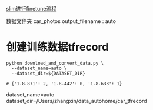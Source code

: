 [slim进行finetune流程](https://blog.csdn.net/angelbeats11/article/details/79009858)



数据文件夹 car_photos
output_filename : auto


# 创建训练数据tfrecord
```
python download_and_convert_data.py \
  --dataset_name=auto \
  --dataset_dir=${DATASET_DIR}

# {'1.8.871': 2, '1.8.442': 0, '1.8.633': 1}
```

dataset_name=auto
dataset_dir=/Users/zhangxin/data_autohome/car_tfrecord

